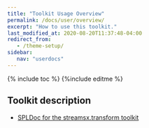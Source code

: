 ```yaml
---
title: "Toolkit Usage Overview"
permalink: /docs/user/overview/
excerpt: "How to use this toolkit."
last_modified_at: 2020-08-20T11:37:48-04:00
redirect_from:
   - /theme-setup/
sidebar:
   nav: "userdocs"
---
```

{% include toc %}
{%include editme %}


## [](#header-1)Toolkit description

* [SPLDoc for the streamsx.transform toolkit](https://ibmstreams.github.io/streamsx.transform/doc/spldoc/html/index.html)


